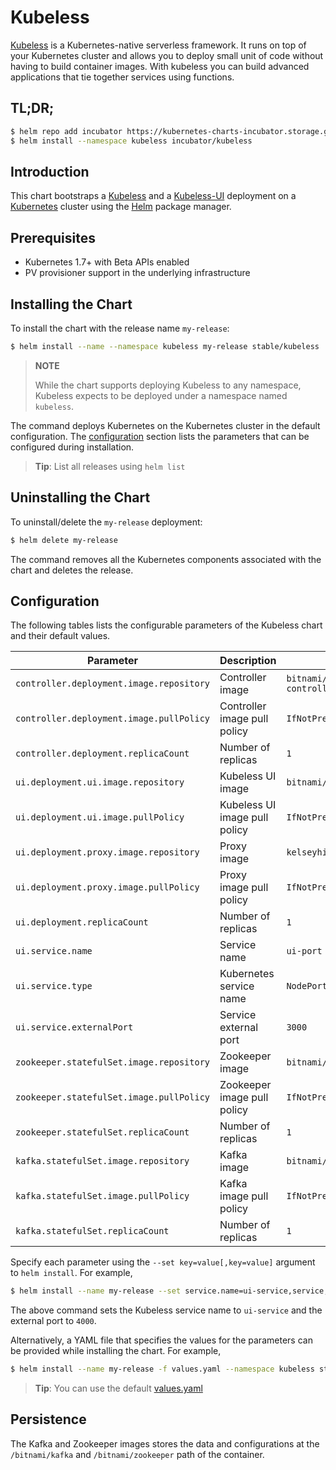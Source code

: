 # Kubeless

[Kubeless](http://kubeless.io/) is a Kubernetes-native serverless framework. It runs on top of your Kubernetes cluster and allows you to deploy small unit of code without having to build container images. With kubeless you can build advanced applications that tie together services using functions.

## TL;DR;

```bash
$ helm repo add incubator https://kubernetes-charts-incubator.storage.googleapis.com/
$ helm install --namespace kubeless incubator/kubeless
```

## Introduction

This chart bootstraps a [Kubeless](https://github.com/kubeless/kubeless) and a [Kubeless-UI](https://github.com/kubeless/kubeless-ui) deployment on a [Kubernetes](http://kubernetes.io) cluster using the [Helm](https://helm.sh) package manager.

## Prerequisites

- Kubernetes 1.7+ with Beta APIs enabled
- PV provisioner support in the underlying infrastructure

## Installing the Chart

To install the chart with the release name `my-release`:

```bash
$ helm install --name --namespace kubeless my-release stable/kubeless
```

> **NOTE**
>
> While the chart supports deploying Kubeless to any namespace, Kubeless expects to be deployed under a namespace named `kubeless`.

The command deploys Kubernetes on the Kubernetes cluster in the default configuration. The [configuration](#configuration) section lists the parameters that can be configured during installation.

> **Tip**: List all releases using `helm list`

## Uninstalling the Chart

To uninstall/delete the `my-release` deployment:

```bash
$ helm delete my-release
```

The command removes all the Kubernetes components associated with the chart and deletes the release.

## Configuration

The following tables lists the configurable parameters of the Kubeless chart and their default values.

|                Parameter                 |          Description          |            Default            |
|------------------------------------------|-------------------------------|-------------------------------|
| `controller.deployment.image.repository` | Controller image              | `bitnami/kubeless-controller` |
| `controller.deployment.image.pullPolicy` | Controller image pull policy  | `IfNotPresent`                |
| `controller.deployment.replicaCount`     | Number of replicas            | `1`                           |
| `ui.deployment.ui.image.repository`      | Kubeless UI image             | `bitnami/kubeless-ui`         |
| `ui.deployment.ui.image.pullPolicy`      | Kubeless UI image pull policy | `IfNotPresent`                |
| `ui.deployment.proxy.image.repository`   | Proxy image                   | `kelseyhightower/kubectl`     |
| `ui.deployment.proxy.image.pullPolicy`   | Proxy image pull policy       | `IfNotPresent`                |
| `ui.deployment.replicaCount`             | Number of replicas            | `1`                           |
| `ui.service.name`                        | Service name                  | `ui-port`                     |
| `ui.service.type`                        | Kubernetes service name       | `NodePort`                    |
| `ui.service.externalPort`                | Service external port         | `3000`                        |
| `zookeeper.statefulSet.image.repository` | Zookeeper image               | `bitnami/zookeeper`           |
| `zookeeper.statefulSet.image.pullPolicy` | Zookeeper image pull policy   | `IfNotPresent`                |
| `zookeeper.statefulSet.replicaCount`     | Number of replicas            | `1`                           |
| `kafka.statefulSet.image.repository`     | Kafka image                   | `bitnami/kafka`               |
| `kafka.statefulSet.image.pullPolicy`     | Kafka image pull policy       | `IfNotPresent`                |
| `kafka.statefulSet.replicaCount`         | Number of replicas            | `1`                           |

Specify each parameter using the `--set key=value[,key=value]` argument to `helm install`. For example,

```bash
$ helm install --name my-release --set service.name=ui-service,service,externalPort=4000 --namespace kubeless stable/kubeless
```

The above command sets the Kubeless service name to `ui-service` and the external port to `4000`.

Alternatively, a YAML file that specifies the values for the parameters can be provided while installing the chart. For example,

```bash
$ helm install --name my-release -f values.yaml --namespace kubeless stable/kubeless
```

> **Tip**: You can use the default [values.yaml](values.yaml)

## Persistence

The Kafka and Zookeeper images stores the data and configurations at the `/bitnami/kafka` and `/bitnami/zookeeper` path of the container.
